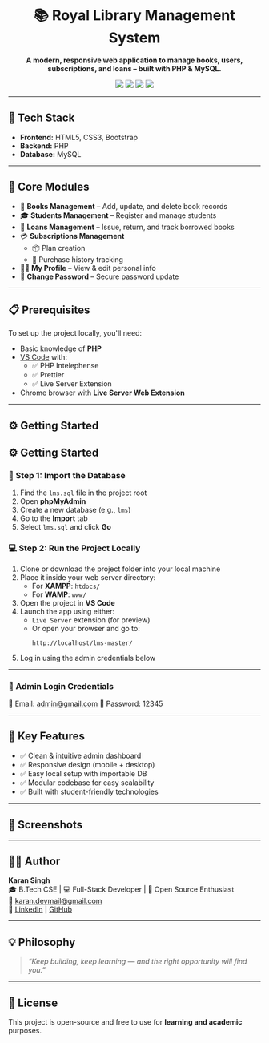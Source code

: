 <h1 align="center">📚 Royal Library Management System</h1>

<p align="center">
  <b>A modern, responsive web application to manage books, users, subscriptions, and loans – built with PHP & MySQL.</b>
</p>

<p align="center">
  <img src="https://img.shields.io/badge/Language-PHP-blue?style=flat-square" />
  <img src="https://img.shields.io/badge/Database-MySQL-yellow?style=flat-square" />
  <img src="https://img.shields.io/badge/UI-Bootstrap-purple?style=flat-square" />
  <img src="https://img.shields.io/badge/Status-Ready%20to%20Use-brightgreen?style=flat-square" />
</p>

---

## 🚀 Tech Stack

- **Frontend:** HTML5, CSS3, Bootstrap
- **Backend:** PHP
- **Database:** MySQL

---

## 🧩 Core Modules

- 📘 **Books Management** – Add, update, and delete book records  
- 🎓 **Students Management** – Register and manage students  
- 🔁 **Loans Management** – Issue, return, and track borrowed books  
- 💳 **Subscriptions Management**
  - 📦 Plan creation
  - 🧾 Purchase history tracking  
- 🙍‍♂️ **My Profile** – View & edit personal info  
- 🔐 **Change Password** – Secure password update

---

## 📋 Prerequisites

To set up the project locally, you'll need:

- Basic knowledge of **PHP**
- [VS Code](https://code.visualstudio.com/) with:
  - ✅ PHP Intelephense
  - ✅ Prettier
  - ✅ Live Server Extension
- Chrome browser with **Live Server Web Extension**

---

## ⚙️ Getting Started

## ⚙️ Getting Started

### 📁 Step 1: Import the Database

1. Find the `lms.sql` file in the project root  
2. Open **phpMyAdmin**  
3. Create a new database (e.g., `lms`)  
4. Go to the **Import** tab  
5. Select `lms.sql` and click **Go**

### 💻 Step 2: Run the Project Locally

1. Clone or download the project folder into your local machine  
2. Place it inside your web server directory:  
   - For **XAMPP**: `htdocs/`  
   - For **WAMP**: `www/`  
3. Open the project in **VS Code**  
4. Launch the app using either:  
   - `Live Server` extension (for preview)  
   - Or open your browser and go to:  
     ```
     http://localhost/lms-master/
     ```
5. Log in using the admin credentials below


---

### 🔐 Admin Login Credentials

📧 Email: admin@gmail.com
🔑 Password: 12345

---

## 🎯 Key Features

- ✅ Clean & intuitive admin dashboard  
- ✅ Responsive design (mobile + desktop)  
- ✅ Easy local setup with importable DB  
- ✅ Modular codebase for easy scalability  
- ✅ Built with student-friendly technologies

---

## 📸 Screenshots

<!-- Add your screenshots below -->
<!-- Example: ![Dashboard](screenshots/dashboard.png) -->

---

## 👨‍💻 Author

**Karan Singh**  
🎓 B.Tech CSE | 💻 Full-Stack Developer | 🤝 Open Source Enthusiast  
📧 [karan.devmail@gmail.com](mailto:karan.devmail@gmail.com)  
🔗 [LinkedIn](https://www.linkedin.com/in/krn-shekhawat/) | [GitHub](https://github.com/bitkaran)

---

## 💡 Philosophy

> _“Keep building, keep learning — and the right opportunity will find you.”_

---

## 📜 License

This project is open-source and free to use for **learning and academic** purposes.
